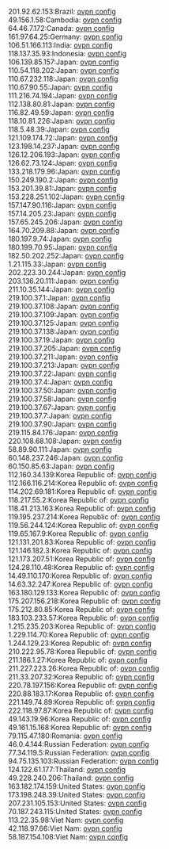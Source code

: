201.92.62.153:Brazil: [ovpn config](vpn/201_92_62_153.ovpn)  
49.156.1.58:Cambodia: [ovpn config](vpn/49_156_1_58.ovpn)  
64.46.7.172:Canada: [ovpn config](vpn/64_46_7_172.ovpn)  
161.97.64.25:Germany: [ovpn config](vpn/161_97_64_25.ovpn)  
106.51.166.113:India: [ovpn config](vpn/106_51_166_113.ovpn)  
118.137.35.93:Indonesia: [ovpn config](vpn/118_137_35_93.ovpn)  
106.139.85.157:Japan: [ovpn config](vpn/106_139_85_157.ovpn)  
110.54.118.202:Japan: [ovpn config](vpn/110_54_118_202.ovpn)  
110.67.232.118:Japan: [ovpn config](vpn/110_67_232_118.ovpn)  
110.67.90.55:Japan: [ovpn config](vpn/110_67_90_55.ovpn)  
111.216.74.194:Japan: [ovpn config](vpn/111_216_74_194.ovpn)  
112.138.80.81:Japan: [ovpn config](vpn/112_138_80_81.ovpn)  
116.82.49.59:Japan: [ovpn config](vpn/116_82_49_59.ovpn)  
118.10.81.226:Japan: [ovpn config](vpn/118_10_81_226.ovpn)  
118.5.48.39:Japan: [ovpn config](vpn/118_5_48_39.ovpn)  
121.109.174.72:Japan: [ovpn config](vpn/121_109_174_72.ovpn)  
123.198.14.237:Japan: [ovpn config](vpn/123_198_14_237.ovpn)  
126.12.206.193:Japan: [ovpn config](vpn/126_12_206_193.ovpn)  
126.62.73.124:Japan: [ovpn config](vpn/126_62_73_124.ovpn)  
133.218.179.96:Japan: [ovpn config](vpn/133_218_179_96.ovpn)  
150.249.190.2:Japan: [ovpn config](vpn/150_249_190_2.ovpn)  
153.201.39.81:Japan: [ovpn config](vpn/153_201_39_81.ovpn)  
153.228.251.102:Japan: [ovpn config](vpn/153_228_251_102.ovpn)  
157.147.90.116:Japan: [ovpn config](vpn/157_147_90_116.ovpn)  
157.14.205.23:Japan: [ovpn config](vpn/157_14_205_23.ovpn)  
157.65.245.206:Japan: [ovpn config](vpn/157_65_245_206.ovpn)  
164.70.209.88:Japan: [ovpn config](vpn/164_70_209_88.ovpn)  
180.197.9.74:Japan: [ovpn config](vpn/180_197_9_74.ovpn)  
180.199.70.95:Japan: [ovpn config](vpn/180_199_70_95.ovpn)  
182.50.202.252:Japan: [ovpn config](vpn/182_50_202_252.ovpn)  
1.21.115.33:Japan: [ovpn config](vpn/1_21_115_33.ovpn)  
202.223.30.244:Japan: [ovpn config](vpn/202_223_30_244.ovpn)  
203.136.20.111:Japan: [ovpn config](vpn/203_136_20_111.ovpn)  
211.10.35.144:Japan: [ovpn config](vpn/211_10_35_144.ovpn)  
219.100.37.1:Japan: [ovpn config](vpn/219_100_37_1.ovpn)  
219.100.37.108:Japan: [ovpn config](vpn/219_100_37_108.ovpn)  
219.100.37.109:Japan: [ovpn config](vpn/219_100_37_109.ovpn)  
219.100.37.125:Japan: [ovpn config](vpn/219_100_37_125.ovpn)  
219.100.37.138:Japan: [ovpn config](vpn/219_100_37_138.ovpn)  
219.100.37.19:Japan: [ovpn config](vpn/219_100_37_19.ovpn)  
219.100.37.205:Japan: [ovpn config](vpn/219_100_37_205.ovpn)  
219.100.37.211:Japan: [ovpn config](vpn/219_100_37_211.ovpn)  
219.100.37.213:Japan: [ovpn config](vpn/219_100_37_213.ovpn)  
219.100.37.22:Japan: [ovpn config](vpn/219_100_37_22.ovpn)  
219.100.37.4:Japan: [ovpn config](vpn/219_100_37_4.ovpn)  
219.100.37.50:Japan: [ovpn config](vpn/219_100_37_50.ovpn)  
219.100.37.58:Japan: [ovpn config](vpn/219_100_37_58.ovpn)  
219.100.37.67:Japan: [ovpn config](vpn/219_100_37_67.ovpn)  
219.100.37.7:Japan: [ovpn config](vpn/219_100_37_7.ovpn)  
219.100.37.90:Japan: [ovpn config](vpn/219_100_37_90.ovpn)  
219.115.84.176:Japan: [ovpn config](vpn/219_115_84_176.ovpn)  
220.108.68.108:Japan: [ovpn config](vpn/220_108_68_108.ovpn)  
58.89.90.111:Japan: [ovpn config](vpn/58_89_90_111.ovpn)  
60.148.237.246:Japan: [ovpn config](vpn/60_148_237_246.ovpn)  
60.150.85.63:Japan: [ovpn config](vpn/60_150_85_63.ovpn)  
112.160.34.139:Korea Republic of: [ovpn config](vpn/112_160_34_139.ovpn)  
112.166.116.214:Korea Republic of: [ovpn config](vpn/112_166_116_214.ovpn)  
114.202.69.181:Korea Republic of: [ovpn config](vpn/114_202_69_181.ovpn)  
118.217.55.2:Korea Republic of: [ovpn config](vpn/118_217_55_2.ovpn)  
118.41.213.163:Korea Republic of: [ovpn config](vpn/118_41_213_163.ovpn)  
119.195.237.214:Korea Republic of: [ovpn config](vpn/119_195_237_214.ovpn)  
119.56.244.124:Korea Republic of: [ovpn config](vpn/119_56_244_124.ovpn)  
119.65.167.9:Korea Republic of: [ovpn config](vpn/119_65_167_9.ovpn)  
121.131.201.83:Korea Republic of: [ovpn config](vpn/121_131_201_83.ovpn)  
121.146.182.3:Korea Republic of: [ovpn config](vpn/121_146_182_3.ovpn)  
121.173.207.51:Korea Republic of: [ovpn config](vpn/121_173_207_51.ovpn)  
124.28.110.48:Korea Republic of: [ovpn config](vpn/124_28_110_48.ovpn)  
14.49.110.170:Korea Republic of: [ovpn config](vpn/14_49_110_170.ovpn)  
14.63.32.247:Korea Republic of: [ovpn config](vpn/14_63_32_247.ovpn)  
163.180.129.133:Korea Republic of: [ovpn config](vpn/163_180_129_133.ovpn)  
175.207.156.218:Korea Republic of: [ovpn config](vpn/175_207_156_218.ovpn)  
175.212.80.85:Korea Republic of: [ovpn config](vpn/175_212_80_85.ovpn)  
183.103.233.57:Korea Republic of: [ovpn config](vpn/183_103_233_57.ovpn)  
1.215.235.203:Korea Republic of: [ovpn config](vpn/1_215_235_203.ovpn)  
1.229.114.70:Korea Republic of: [ovpn config](vpn/1_229_114_70.ovpn)  
1.244.129.23:Korea Republic of: [ovpn config](vpn/1_244_129_23.ovpn)  
210.222.95.78:Korea Republic of: [ovpn config](vpn/210_222_95_78.ovpn)  
211.186.1.27:Korea Republic of: [ovpn config](vpn/211_186_1_27.ovpn)  
211.227.223.26:Korea Republic of: [ovpn config](vpn/211_227_223_26.ovpn)  
211.33.207.32:Korea Republic of: [ovpn config](vpn/211_33_207_32.ovpn)  
220.78.197.156:Korea Republic of: [ovpn config](vpn/220_78_197_156.ovpn)  
220.88.183.17:Korea Republic of: [ovpn config](vpn/220_88_183_17.ovpn)  
221.149.74.89:Korea Republic of: [ovpn config](vpn/221_149_74_89.ovpn)  
222.118.97.87:Korea Republic of: [ovpn config](vpn/222_118_97_87.ovpn)  
49.143.19.96:Korea Republic of: [ovpn config](vpn/49_143_19_96.ovpn)  
49.161.15.168:Korea Republic of: [ovpn config](vpn/49_161_15_168.ovpn)  
79.115.47.180:Romania: [ovpn config](vpn/79_115_47_180.ovpn)  
46.0.4.144:Russian Federation: [ovpn config](vpn/46_0_4_144.ovpn)  
77.34.119.5:Russian Federation: [ovpn config](vpn/77_34_119_5.ovpn)  
94.75.135.103:Russian Federation: [ovpn config](vpn/94_75_135_103.ovpn)  
124.122.61.177:Thailand: [ovpn config](vpn/124_122_61_177.ovpn)  
49.228.240.206:Thailand: [ovpn config](vpn/49_228_240_206.ovpn)  
163.182.174.159:United States: [ovpn config](vpn/163_182_174_159.ovpn)  
173.198.248.39:United States: [ovpn config](vpn/173_198_248_39.ovpn)  
207.231.105.153:United States: [ovpn config](vpn/207_231_105_153.ovpn)  
70.187.243.115:United States: [ovpn config](vpn/70_187_243_115.ovpn)  
113.22.35.98:Viet Nam: [ovpn config](vpn/113_22_35_98.ovpn)  
42.118.97.66:Viet Nam: [ovpn config](vpn/42_118_97_66.ovpn)  
58.187.154.108:Viet Nam: [ovpn config](vpn/58_187_154_108.ovpn)  
